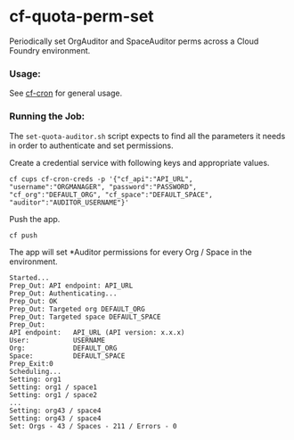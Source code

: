 # cf-quota-perm-set
Periodically set OrgAuditor and SpaceAuditor perms across a Cloud Foundry environment.

### Usage:

See [cf-cron](https://github.com/18F/cf-cron) for general usage.

### Running the Job:

The `set-quota-auditor.sh` script expects to find all the parameters it needs in order to authenticate and set permissions. 

Create a credential service with following keys and appropriate values.

```
cf cups cf-cron-creds -p '{"cf_api":"API_URL", "username":"ORGMANAGER", "password":"PASSWORD", "cf_org":"DEFAULT_ORG", "cf_space":"DEFAULT_SPACE", "auditor":"AUDITOR_USERNAME"}'
```

Push the app.

```
cf push
```
The app will set *Auditor permissions for every Org / Space in the environment.

```
Started...
Prep_Out: API endpoint: API_URL
Prep_Out: Authenticating...
Prep_Out: OK
Prep_Out: Targeted org DEFAULT_ORG
Prep_Out: Targeted space DEFAULT_SPACE
Prep_Out:                    
API endpoint:   API_URL (API version: x.x.x)   
User:           USERNAME
Org:            DEFAULT_ORG   
Space:          DEFAULT_SPACE
Prep_Exit:0
Scheduling...
Setting: org1
Setting: org1 / space1
Setting: org1 / space2
...
Setting: org43 / space4
Setting: org43 / space4
Set: Orgs - 43 / Spaces - 211 / Errors - 0
```